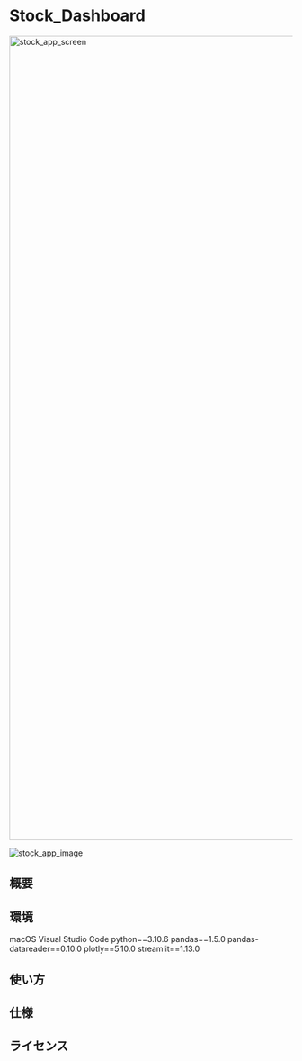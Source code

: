 # Stock_Dashboard


<img width="1429" alt="stock_app_screen" src="https://user-images.githubusercontent.com/67322317/194794859-76748823-6812-451c-9461-ae107b17e6e3.png">

![stock_app_image](https://user-images.githubusercontent.com/67322317/194796205-3d714d04-7868-45a5-9a1d-57d85ad0ce66.gif)


## 概要


## 環境
macOS
Visual Studio Code
python==3.10.6
pandas==1.5.0
pandas-datareader==0.10.0
plotly==5.10.0
streamlit==1.13.0

## 使い方


## 仕様


## ライセンス
